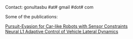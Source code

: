 Contact: gonultasbu #at# gmail #dot# com

Some of the publications:

[Pursuit-Evasion for Car-like Robots with Sensor Constraints](https://gonultasbu.github.io/pursuit-evasion/)  
[Neural L1 Adaptive Control of Vehicle Lateral Dynamics](https://mukhe027.github.io/Neural-Adaptive-Control/)

<!--
**gonultasbu/gonultasbu** is a ✨ _special_ ✨ repository because its `README.md` (this file) appears on your GitHub profile.



